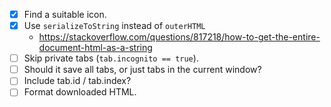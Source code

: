 - [x] Find a suitable icon.
- [x] Use `serializeToString` instead of `outerHTML`
  - <https://stackoverflow.com/questions/817218/how-to-get-the-entire-document-html-as-a-string>
- [ ] Skip private tabs (`tab.incognito == true`).
- [ ] Should it save all tabs, or just tabs in the current window?
- [ ] Include tab.id / tab.index?
- [ ] Format downloaded HTML.
